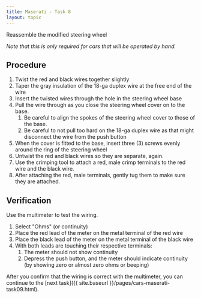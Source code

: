 ```yaml
---
title: Maserati - Task 8
layout: topic
---
```


Reassemble the modified steering wheel

_Note that this is only required for cars that will be operated by hand._

## Procedure 

1. Twist the red and black wires together slightly
2. Taper the gray insulation of the 18-ga duplex wire at the free end of the wire
2. Insert the twisted wires through the hole in the steering wheel base
3. Pull the wire through as you close the steering wheel cover on to the base. 
	1. Be careful to align the spokes of the steering wheel cover to those of the base.
	2. Be careful to not pull too hard on the 18-ga duplex wire as that might disconnect the wire from the push button
3. When the cover is fitted to the base, insert three (3) screws evenly around the ring of the steering wheel
4. Untwist the red and black wires so they are separate, again.
5. Use the crimping tool to attach a red, male crimp terminals to the red wire and the black wire.
6. After attaching the red, male terminals, gently tug them to make sure they are attached.

## Verification

Use the multimeter to test the wiring.
1. Select "Ohms" (or continuity)
2. Place the red lead of the meter on the metal terminal of the red wire
3. Place the black lead of the meter on the metal terminal of the black wire
4. With both leads are touching their respective terminals:
	1. The meter should not show continuity
	2. Depress the push button, and the meter should indicate continuity (by showing zero or almost zero ohms or beeping)

After you confirm that the wiring is correct with the multimeter, you can continue to the [next task]({{ site.baseurl }}/pages/cars-maserati-task09.html).
